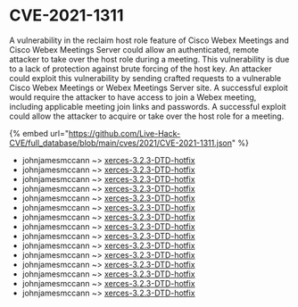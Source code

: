 # CVE-2021-1311

A vulnerability in the reclaim host role feature of Cisco Webex Meetings and Cisco Webex Meetings Server could allow an authenticated, remote attacker to take over the host role during a meeting. This vulnerability is due to a lack of protection against brute forcing of the host key. An attacker could exploit this vulnerability by sending crafted requests to a vulnerable Cisco Webex Meetings or Webex Meetings Server site. A successful exploit would require the attacker to have access to join a Webex meeting, including applicable meeting join links and passwords. A successful exploit could allow the attacker to acquire or take over the host role for a meeting.

{% embed url="https://github.com/Live-Hack-CVE/full_database/blob/main/cves/2021/CVE-2021-1311.json" %}


* johnjamesmccann ~> [xerces-3.2.3-DTD-hotfix](https://www.alice-snow.ru/2021/database/cve-2021-1311/xerces-3.2.3-dtd-hotfix-johnjamesmccann)
* johnjamesmccann ~> [xerces-3.2.3-DTD-hotfix](https://www.alice-snow.ru/2021/database/cve-2021-1311/xerces-3.2.3-dtd-hotfix-johnjamesmccann)
* johnjamesmccann ~> [xerces-3.2.3-DTD-hotfix](https://www.alice-snow.ru/2021/database/cve-2021-1311/xerces-3.2.3-dtd-hotfix-johnjamesmccann)
* johnjamesmccann ~> [xerces-3.2.3-DTD-hotfix](https://www.alice-snow.ru/2021/database/cve-2021-1311/xerces-3.2.3-dtd-hotfix-johnjamesmccann)
* johnjamesmccann ~> [xerces-3.2.3-DTD-hotfix](https://www.alice-snow.ru/2021/database/cve-2021-1311/xerces-3.2.3-dtd-hotfix-johnjamesmccann)
* johnjamesmccann ~> [xerces-3.2.3-DTD-hotfix](https://www.alice-snow.ru/2021/database/cve-2021-1311/xerces-3.2.3-dtd-hotfix-johnjamesmccann)
* johnjamesmccann ~> [xerces-3.2.3-DTD-hotfix](https://www.alice-snow.ru/2021/database/cve-2021-1311/xerces-3.2.3-dtd-hotfix-johnjamesmccann)
* johnjamesmccann ~> [xerces-3.2.3-DTD-hotfix](https://www.alice-snow.ru/2021/database/cve-2021-1311/xerces-3.2.3-dtd-hotfix-johnjamesmccann)
* johnjamesmccann ~> [xerces-3.2.3-DTD-hotfix](https://www.alice-snow.ru/2021/database/cve-2021-1311/xerces-3.2.3-dtd-hotfix-johnjamesmccann)
* johnjamesmccann ~> [xerces-3.2.3-DTD-hotfix](https://www.alice-snow.ru/2021/database/cve-2021-1311/xerces-3.2.3-dtd-hotfix-johnjamesmccann)
* johnjamesmccann ~> [xerces-3.2.3-DTD-hotfix](https://www.alice-snow.ru/2021/database/cve-2021-1311/xerces-3.2.3-dtd-hotfix-johnjamesmccann)
* johnjamesmccann ~> [xerces-3.2.3-DTD-hotfix](https://www.alice-snow.ru/2021/database/cve-2021-1311/xerces-3.2.3-dtd-hotfix-johnjamesmccann)
* johnjamesmccann ~> [xerces-3.2.3-DTD-hotfix](https://www.alice-snow.ru/2021/database/cve-2021-1311/xerces-3.2.3-dtd-hotfix-johnjamesmccann)
* johnjamesmccann ~> [xerces-3.2.3-DTD-hotfix](https://www.alice-snow.ru/2021/database/cve-2021-1311/xerces-3.2.3-dtd-hotfix-johnjamesmccann)
* johnjamesmccann ~> [xerces-3.2.3-DTD-hotfix](https://www.alice-snow.ru/2021/database/cve-2021-1311/xerces-3.2.3-dtd-hotfix-johnjamesmccann)